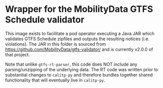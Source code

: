 # Wrapper for the MobilityData GTFS Schedule validator

This image exists to facilitate a pod operator executing a Java JAR which validates
GTFS Schedule zipfiles and outputs the resulting notices (i.e. violations). The
JAR in this folder is sourced from https://github.com/MobilityData/gtfs-validator/
and is currently v2.0.0 of that project.

Note that unlike `gtfs-rt-parser`, this code does NOT include any parsing/unzipping
of the underlying data. The RT code was written prior to substantial changes to
`calitp-py` and therefore bundles together shared functionality that will eventually
live in `calitp-py`.
